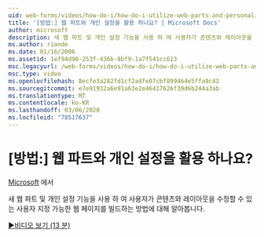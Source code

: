 ```yaml
---
uid: web-forms/videos/how-do-i/how-do-i-utilize-web-parts-and-personalization
title: '[방법:] 웹 파트와 개인 설정을 활용 하나요? | Microsoft Docs'
author: microsoft
description: 새 웹 파트 및 개인 설정 기능을 사용 하 여 사용자가 콘텐츠와 레이아웃을 수정할 수 있는 사용자 지정 가능한 웹 페이지를 빌드하는 방법에 대해 알아봅니다.
ms.author: riande
ms.date: 01/16/2006
ms.assetid: 1ef94d90-253f-436b-8bf9-1a7f541cc613
msc.legacyurl: /web-forms/videos/how-do-i/how-do-i-utilize-web-parts-and-personalization
msc.type: video
ms.openlocfilehash: 8ecfe3a282fd1cf2adfe07cbf899464e5ffa9c42
ms.sourcegitcommit: e7e91932a6e91a63e2e46417626f39d6b244a3ab
ms.translationtype: MT
ms.contentlocale: ko-KR
ms.lasthandoff: 03/06/2020
ms.locfileid: "78517637"
---
```

# <a name="how-do-i-utilize-web-parts-and-personalization"></a>[방법:] 웹 파트와 개인 설정을 활용 하나요?

[Microsoft](https://github.com/microsoft) 에서

새 웹 파트 및 개인 설정 기능을 사용 하 여 사용자가 콘텐츠와 레이아웃을 수정할 수 있는 사용자 지정 가능한 웹 페이지를 빌드하는 방법에 대해 알아봅니다.

[&#9654;비디오 보기 (13 분)](https://channel9.msdn.com/Blogs/ASP-NET-Site-Videos/how-do-i-utilize-web-parts-and-personalization)
